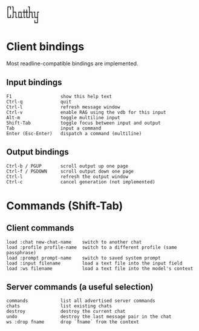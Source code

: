 
    ┏┓┓     ┓
    ┃ ┣┓┏┓╋╋┣┓┓┏
    ┗┛┛┗┗┻┗┗┛┗┗┫
              ┗┛

# Client bindings

Most readline-compatible bindings are implemented.

## Input bindings

    F1                  show this help text
    Ctrl-q              quit
    Ctrl-l              refresh message window
    Ctrl-v              enable RAG using the vdb for this input
    Alt-m               toggle multiline input
    Shift-Tab           toggle focus between input and output
    Tab                 input a command
    Enter (Esc-Enter)   dispatch a command (multiline)

## Output bindings

    Ctrl-b / PGUP       scroll output up one page
    Ctrl-f / PGDOWN     scroll output down one page
    Ctrl-l              refresh the output window
    Ctrl-c              cancel generation (not implemented)

# Commands (Shift-Tab)

## Client commands

    load :chat new-chat-name    switch to another chat
    load :profile profile-name  switch to a different profile (same passphrase)
    load :prompt prompt-name    switch to saved system prompt
    load :input filename        load a text file into the input field
    load :ws filename           load a text file into the model's context

## Server commands (a useful selection)

    commands            list all advertised server commands
    chats               list existing chats
    destroy             destroy the current chat
    undo                destroy the last message pair in the chat
    ws :drop fname      drop `fname` from the context

